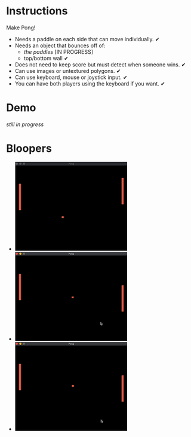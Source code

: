 # Instructions
Make Pong!
- Needs a paddle on each side that can move individually. ✔ 
- Needs an object that bounces off of:
  - *the paddles* [IN PROGRESS]
  - top/bottom wall  ✔ 
- Does not need to keep score but must detect when someone wins.  ✔ 
- Can use images or untextured polygons. ✔ 
- Can use keyboard, mouse or joystick input.  ✔ 
- You can have both players using the keyboard if you want. ✔ 

# Demo
*still in progress*

# Bloopers
- ![blooper-1](https://raw.githubusercontent.com/mkarroqe/CS3113/master/Pong/demos/blooper-1.gif)
- ![blooper-1](https://raw.githubusercontent.com/mkarroqe/CS3113/master/Pong/demos/blooper-2.gif)
- ![blooper-1](https://raw.githubusercontent.com/mkarroqe/CS3113/master/Pong/demos/blooper-3.gif)
